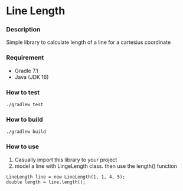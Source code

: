 # Line Length

### Description
Simple library to calculate length of a line for a cartesius coordinate

### Requirement
- Gradle 7.1
- Java (JDK 16)

### How to test
```
./gradlew test
```

### How to build
```
./gradlew build
```

### How to use
1. Casually import this library to your project
2. model a line with LingeLength class. then use the length() function
```
LineLength line = new LineLength(1, 1, 4, 5);
double length = line.length();
```
